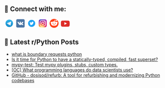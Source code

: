 ## 🔎 Connect with me:
[<img src="https://github.com/bullbesh/bullbesh/blob/main/images/Telegram.png" width="32" height="32" />](https://t.me/bullbesh)
[<img src="https://github.com/bullbesh/bullbesh/blob/main/images/VK.png" width="32" height="32" />](https://vk.com/bullbesh)
[<img src="https://github.com/bullbesh/bullbesh/blob/main/images/Twitter.png" width="32" height="32" />](https://twitter.com/bullbesh1)
[<img src="https://github.com/bullbesh/bullbesh/blob/main/images/Instagram.png" width="32" height="32" />](https://www.instagram.com/bullbesh)
[<img src="https://github.com/bullbesh/bullbesh/blob/main/images/Reddit.png" width="32" height="32" />](https://www.reddit.com/user/bullbesh)
[<img src="https://github.com/bullbesh/bullbesh/blob/main/images/YouTube.png" width="32" height="32" />](https://www.youtube.com/channel/UCtfjRs6uzgq5mfm8S06WTcg)

## 📕 Latest r/Python Posts
<!-- BLOG-POST-LIST:START -->
- [what is boundary requests python](https://www.reddit.com/r/Python/comments/xraqir/what_is_boundary_requests_python/)
- [Is it time for Python to have a statically-typed, compiled, fast superset?](https://www.reddit.com/r/Python/comments/xragzg/is_it_time_for_python_to_have_a_staticallytyped/)
- [mypy-test: Test mypy plugins, stubs, custom types.](https://www.reddit.com/r/Python/comments/xra35f/mypytest_test_mypy_plugins_stubs_custom_types/)
- [[OC] What programming languages do data scientists use?](https://www.reddit.com/r/Python/comments/xr80hc/oc_what_programming_languages_do_data_scientists/)
- [GitHub - dosisod/refurb: A tool for refurbishing and modernizing Python codebases](https://www.reddit.com/r/Python/comments/xr5nqp/github_dosisodrefurb_a_tool_for_refurbishing_and/)
<!-- BLOG-POST-LIST:END -->

